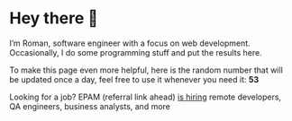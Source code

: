 # Hey there 👋

I’m Roman, software engineer with a focus on web development. Occasionally, I do
some programming stuff and put the results here.

To make this page even more helpful, here is the random number that will be
updated once a day, feel free to use it whenever you need it: **53**

Looking for a job? EPAM (referral link ahead) [is hiring](https://epa.ms/RomanGusev) remote developers,
QA engineers, business analysts, and more
